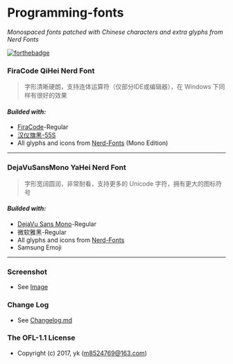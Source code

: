 # Programming-fonts
_Monospaced fonts patched with Chinese characters and extra glyphs from Nerd Fonts_

[![forthebadge](http://forthebadge.com/images/badges/check-it-out.svg)](http://forthebadge.com)

### FiraCode QiHei Nerd Font
> 字形清晰硬朗，支持连体运算符（仅部分IDE或编辑器），在 Windows 下同样有很好的效果

#### *Builded with:*
- [FiraCode](https://github.com/tonsky/FiraCode)-Regular
- [汉仪旗黑-55S](http://www.hanyi.com.cn/productdetail.php?id=832)
- All glyphs and icons from [Nerd-Fonts](https://nerdfonts.com/) (Mono Edition)
***

### DejaVuSansMono YaHei Nerd Font
> 字形宽阔圆润，非常耐看，支持更多的 Unicode 字符，拥有更大的图标符号

#### *Builded with:*
- [DejaVu Sans Mono](https://dejavu-fonts.github.io/)-Regular
- 微软雅黑-Regular
- All glyphs and icons from [Nerd-Fonts](https://nerdfonts.com/)
- Samsung Emoji
***

### Screenshot
- See [Image](img)

### Change Log
- See [Changelog.md](Changelog.md)

### The OFL-1.1 License
- Copyright (c) 2017, yk (m8524769@163.com)